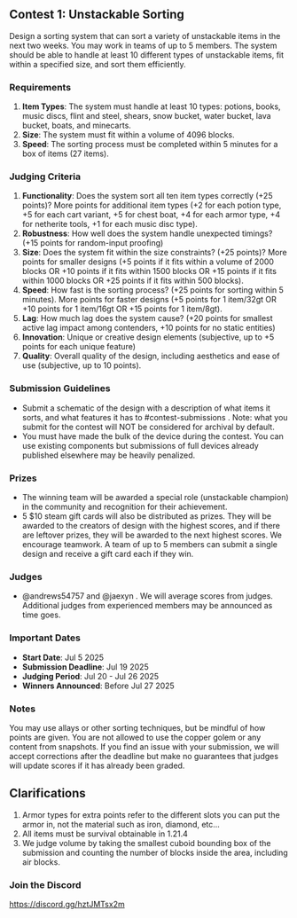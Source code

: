 ## Contest 1: Unstackable Sorting
Design a sorting system that can sort a variety of unstackable items in the next two weeks. You may work in teams of up to 5 members. The system should be able to handle at least 10 different types of unstackable items, fit within a specified size, and sort them efficiently.

### Requirements
1. **Item Types**: The system must handle at least 10 types: potions, books, music discs, flint and steel, shears, snow bucket, water bucket, lava bucket, boats, and minecarts.
2. **Size**: The system must fit within a volume of 4096 blocks.
3. **Speed**: The sorting process must be completed within 5 minutes for a box of items (27 items).

### Judging Criteria
1. **Functionality**: Does the system sort all ten item types correctly (+25 points)? More points for additional item types (+2 for each potion type, +5 for each cart variant, +5 for chest boat, +4 for each armor type, +4 for netherite tools, +1 for each music disc type). 
2. **Robustness**: How well does the system handle unexpected timings? (+15 points for random-input proofing)
3. **Size**: Does the system fit within the size constraints? (+25 points)? More points for smaller designs (+5 points if it fits within a volume of 2000 blocks OR +10 points if it fits within 1500 blocks OR +15 points if it fits within 1000 blocks OR +25 points if it fits within 500 blocks).
4. **Speed**: How fast is the sorting process? (+25 points for sorting within 5 minutes). More points for faster designs (+5 points for 1 item/32gt OR +10 points for 1 item/16gt OR +15 points for 1 item/8gt).
5. **Lag**: How much lag does the system cause? (+20 points for smallest active lag impact among contenders, +10 points for no static entities)
6. **Innovation**: Unique or creative design elements (subjective, up to +5 points for each unique feature)
7. **Quality**: Overall quality of the design, including aesthetics and ease of use (subjective, up to 10 points).

### Submission Guidelines
- Submit a schematic of the design with a description of what items it sorts, and what features it has to #contest-submissions . Note: what you submit for the contest will NOT be considered for archival by default.
- You must have made the bulk of the device during the contest. You can use existing components but submissions of full devices already published elsewhere may be heavily penalized.

### Prizes
- The winning team will be awarded a special role (unstackable champion) in the community and recognition for their achievement.
- 5 $10 steam gift cards will also be distributed as prizes. They will be awarded to the creators of design with the highest scores, and if there are leftover prizes, they will be awarded to the next highest scores. We encourage teamwork. A team of up to 5 members can submit a single design and receive a gift card each if they win.

### Judges
- @andrews54757 and @jaexyn . We will average scores from judges. Additional judges from experienced members may be announced as time goes.

### Important Dates
- **Start Date**: Jul 5 2025
- **Submission Deadline**: Jul 19 2025
- **Judging Period**: Jul 20 - Jul 26 2025
- **Winners Announced**: Before Jul 27 2025

### Notes
You may use allays or other sorting techniques, but be mindful of how points are given. You are not allowed to use the copper golem or any content from snapshots. If you find an issue with your submission, we will accept corrections after the deadline but make no guarantees that judges will update scores if it has already been graded.

## Clarifications
1. Armor types for extra points refer to the different slots you can put the armor in, not the material such as iron, diamond, etc...
2. All items must be survival obtainable in 1.21.4
3. We judge volume by taking the smallest cuboid bounding box of the submission and counting the number of blocks inside the area, including air blocks.

### Join the Discord
https://discord.gg/hztJMTsx2m
